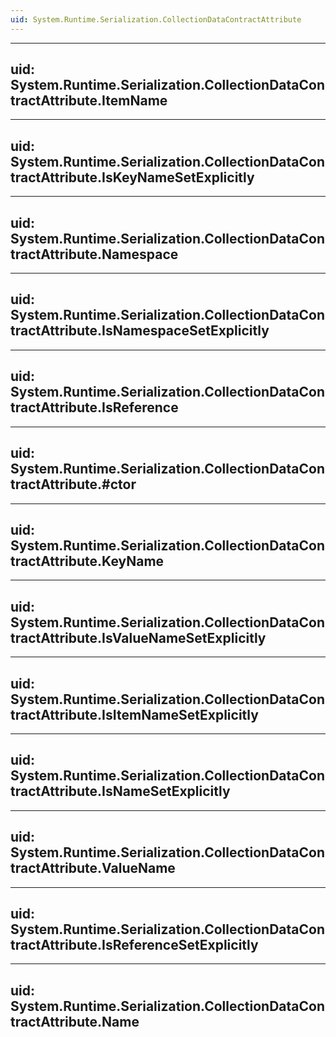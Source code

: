 ```yaml
---
uid: System.Runtime.Serialization.CollectionDataContractAttribute
---
```


---
uid: System.Runtime.Serialization.CollectionDataContractAttribute.ItemName
---

---
uid: System.Runtime.Serialization.CollectionDataContractAttribute.IsKeyNameSetExplicitly
---

---
uid: System.Runtime.Serialization.CollectionDataContractAttribute.Namespace
---

---
uid: System.Runtime.Serialization.CollectionDataContractAttribute.IsNamespaceSetExplicitly
---

---
uid: System.Runtime.Serialization.CollectionDataContractAttribute.IsReference
---

---
uid: System.Runtime.Serialization.CollectionDataContractAttribute.#ctor
---

---
uid: System.Runtime.Serialization.CollectionDataContractAttribute.KeyName
---

---
uid: System.Runtime.Serialization.CollectionDataContractAttribute.IsValueNameSetExplicitly
---

---
uid: System.Runtime.Serialization.CollectionDataContractAttribute.IsItemNameSetExplicitly
---

---
uid: System.Runtime.Serialization.CollectionDataContractAttribute.IsNameSetExplicitly
---

---
uid: System.Runtime.Serialization.CollectionDataContractAttribute.ValueName
---

---
uid: System.Runtime.Serialization.CollectionDataContractAttribute.IsReferenceSetExplicitly
---

---
uid: System.Runtime.Serialization.CollectionDataContractAttribute.Name
---
